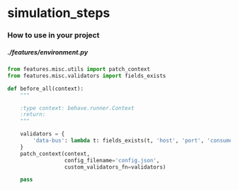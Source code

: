# simulation_steps


### How to use in your project

##### ./features/environment.py

```python
from features.misc.utils import patch_context
from features.misc.validators import fields_exists

def before_all(context):
    """

    :type context: behave.runner.Context
    :return:
    """

    validators = {
        'data-bus': lambda t: fields_exists(t, 'host', 'port', 'consumer')
    }
    patch_context(context,
                  config_filename='config.json',
                  custom_validators_fn=validators)

    pass
```